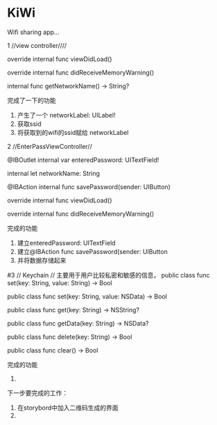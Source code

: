 # KiWi

Wifi sharing app... 

1
//view controller////

override internal func viewDidLoad()

override internal func didReceiveMemoryWarning()

internal func getNetworkName() -> String?

完成了一下的功能
1. 产生了一个 networkLabel: UILabel!
2. 获取ssid
3. 将获取到的wifi的ssid赋给 networkLabel


2
//EnterPassViewController//

@IBOutlet internal var enteredPassword: UITextField!

internal let networkName: String

@IBAction internal func savePassword(sender: UIButton)

override internal func viewDidLoad()

override internal func didReceiveMemoryWarning()

完成的功能
1. 建立enteredPassword: UITextField
2. 建立@IBAction func savePassword(sender: UIButton
3. 并将数据存储起来



#3 
// Keychain // 主要用于用户比较私密和敏感的信息， 
public class func set(key: String, value: String) -> Bool

public class func set(key: String, value: NSData) -> Bool

public class func get(key: String) -> NSString?

public class func getData(key: String) -> NSData?

public class func delete(key: String) -> Bool

public class func clear() -> Bool

完成的功能


1.



下一步要完成的工作： 
1. 在storybord中加入二维码生成的界面
2. 

